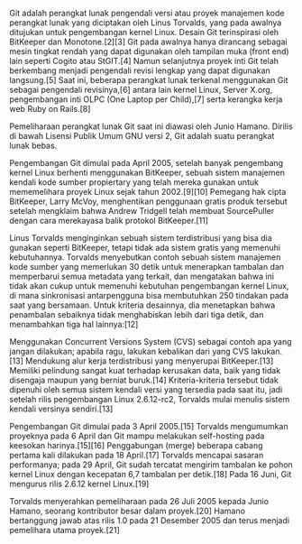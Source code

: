 Git adalah perangkat lunak pengendali versi atau proyek manajemen kode perangkat lunak yang diciptakan oleh Linus Torvalds, yang pada awalnya ditujukan untuk pengembangan kernel Linux. Desain Git terinspirasi oleh BitKeeper dan Monotone.[2][3] Git pada awalnya hanya dirancang sebagai mesin tingkat rendah yang dapat digunakan oleh tampilan muka (front end) lain seperti Cogito atau StGIT.[4] Namun selanjutnya proyek inti Git telah berkembang menjadi pengendali revisi lengkap yang dapat digunakan langsung.[5] Saat ini, beberapa perangkat lunak terkenal menggunakan Git sebagai pengendali revisinya,[6] antara lain kernel Linux, Server X.org, pengembangan inti OLPC (One Laptop per Child),[7] serta kerangka kerja web Ruby on Rails.[8]

Pemeliharaan perangkat lunak Git saat ini diawasi oleh Junio Hamano. Dirilis di bawah Lisensi Publik Umum GNU versi 2, Git adalah suatu perangkat lunak bebas.

Pengembangan Git dimulai pada April 2005, setelah banyak pengembang kernel Linux berhenti menggunakan BitKeeper, sebuah sistem manajemen kendali kode sumber propiertary yang telah mereka gunakan untuk mememelihara proyek Linux sejak tahun 2002.[9][10] Pemegang hak cipta BitKeeper, Larry McVoy, menghentikan penggunaan gratis produk tersebut setelah mengklaim bahwa Andrew Tridgell telah membuat SourcePuller dengan cara merekayasa balik protokol BitKeeper.[11]

Linus Torvalds menginginkan sebuah sistem terdistribusi yang bisa dia gunakan seperti BitKeeper, tetapi tidak ada sistem gratis yang memenuhi kebutuhannya. Torvalds menyebutkan contoh sebuah sistem manajemen kode sumber yang memerlukan 30 detik untuk menerapkan tambalan dan memperbarui semua metadata yang terkait, dan mengatakan bahwa ini tidak akan cukup untuk memenuhi kebutuhan pengembangan kernel Linux, di mana sinkronisasi antarpengguna bisa membutuhkan 250 tindakan pada saat yang bersamaan. Untuk kriteria desainnya, dia menetapkan bahwa penambalan sebaiknya tidak menghabiskan lebih dari tiga detik, dan menambahkan tiga hal lainnya:[12]

Menggunakan Concurrent Versions System (CVS) sebagai contoh apa yang jangan dilakukan; apabila ragu, lakukan kebalikan dari yang CVS lakukan.[13]
Mendukung alur kerja terdistribusi yang menyerupai BitKeeper.[13]
Memiliki pelindung sangat kuat terhadap kerusakan data, baik yang tidak disengaja maupun yang berniat buruk.[14]
Kriteria-kriteria tersebut tidak dipenuhi oleh semua sistem kendali versi yang tersedia pada saat itu, jadi setelah rilis pengembangan Linux 2.6.12-rc2, Torvalds mulai menulis sistem kendali versinya sendiri.[13]

Pengembangan Git dimulai pada 3 April 2005.[15] Torvalds mengumumkan proyeknya pada 6 April dan Git mampu melakukan self-hosting pada keesokan harinya.[15][16] Penggabungan (merge) beberapa cabang pertama kali dilakukan pada 18 April.[17] Torvalds mencapai sasaran performanya; pada 29 April, Git sudah tercatat mengirim tambalan ke pohon kernel Linux dengan kecepatan 6,7 tambalan per detik.[18] Pada 16 Juni, Git mengurus rilis 2.6.12 kernel Linux.[19]

Torvalds menyerahkan pemeliharaan pada 26 Juli 2005 kepada Junio Hamano, seorang kontributor besar dalam proyek.[20] Hamano bertanggung jawab atas rilis 1.0 pada 21 Desember 2005 dan terus menjadi pemelihara utama proyek.[21]  







